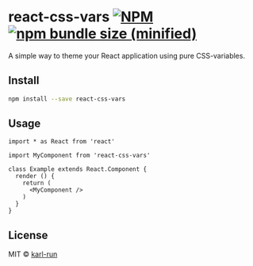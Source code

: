 # react-css-vars [![NPM](https://img.shields.io/npm/v/react-css-vars.svg)](https://www.npmjs.com/package/react-css-vars) [![npm bundle size (minified)](https://img.shields.io/bundlephobia/minzip/react-css-vars.svg)](https://github.com/karl-run/react-css-vars)

A simple way to theme your React application using pure CSS-variables.


## Install

```bash
npm install --save react-css-vars
```

## Usage

```tsx
import * as React from 'react'

import MyComponent from 'react-css-vars'

class Example extends React.Component {
  render () {
    return (
      <MyComponent />
    )
  }
}
```

## License

MIT © [karl-run](https://github.com/karl-run)
